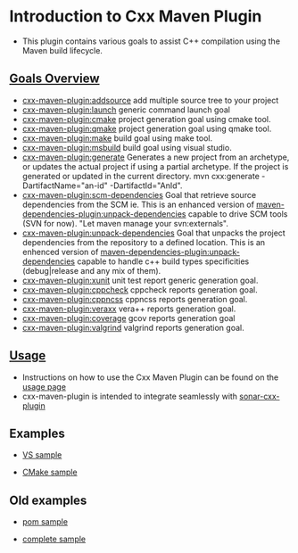 # Introduction to Cxx Maven Plugin
* This plugin contains various goals to assist C++ compilation using the Maven build lifecycle.

## [Goals Overview](http://neticoa.github.io/cxx-maven-plugin/plugin-info.html)
* [cxx-maven-plugin:addsource](http://neticoa.github.io/cxx-maven-plugin/addsource-mojo.html) add multiple source tree to your project
* [cxx-maven-plugin:launch](http://neticoa.github.io/cxx-maven-plugin/launch-mojo.html) generic command launch goal
* [cxx-maven-plugin:cmake](http://neticoa.github.io/cxx-maven-plugin/cmake-mojo.html) project generation goal using cmake tool.
* [cxx-maven-plugin:qmake](http://neticoa.github.io/cxx-maven-plugin/qmake-mojo.html) project generation goal using qmake tool.
* [cxx-maven-plugin:make](http://neticoa.github.io/cxx-maven-plugin/make-mojo.html) build goal using make tool.
* [cxx-maven-plugin:msbuild](http://neticoa.github.io/cxx-maven-plugin/msbuild-mojo.html) build goal using visual studio.
* [cxx-maven-plugin:generate](http://neticoa.github.io/cxx-maven-plugin/generate-mojo.html) Generates a new project from an archetype, or updates the actual project if using a partial archetype. If the project is generated or updated in the current directory. mvn cxx:generate -DartifactName="an-id" -DartifactId="AnId".
* [cxx-maven-plugin:scm-dependencies](http://neticoa.github.io/cxx-maven-plugin/scm-dependencies-mojo.html)	Goal that retrieve source dependencies from the SCM ie. This is an enhanced version of [maven-dependencies-plugin:unpack-dependencies](https://maven.apache.org/plugins/maven-dependency-plugin/unpack-dependencies-mojo.html) capable to drive SCM tools (SVN for now). "Let maven manage your svn:externals".
* [cxx-maven-plugin:unpack-dependencies](http://neticoa.github.io/cxx-maven-plugin/unpack-dependencies-mojo.html) Goal that unpacks the project dependencies from the repository to a defined location. This is an enhenced version of [maven-dependencies-plugin:unpack-dependencies](https://maven.apache.org/plugins/maven-dependency-plugin/unpack-dependencies-mojo.html) capable to handle c++ build types specificities (debug|release and any mix of them).
* [cxx-maven-plugin:xunit](http://neticoa.github.io/cxx-maven-plugin/xunit-mojo.html) unit test report generic generation goal.
* [cxx-maven-plugin:cppcheck](http://neticoa.github.io/cxx-maven-plugin/cppcheck-mojo.html) cppcheck reports generation goal.
* [cxx-maven-plugin:cppncss](http://neticoa.github.io/cxx-maven-plugin/cppncss-mojo.html) cppncss reports generation goal.
* [cxx-maven-plugin:veraxx](http://neticoa.github.io/cxx-maven-plugin/veraxx-mojo.html) vera++ reports generation goal.
* [cxx-maven-plugin:coverage](http://neticoa.github.io/cxx-maven-plugin/coverage-mojo.html) gcov reports generation goal
* [cxx-maven-plugin:valgrind](http://neticoa.github.io/cxx-maven-plugin/valgrind-mojo.html) valgrind reports generation goal.

## [Usage](http://neticoa.github.io/cxx-maven-plugin/plugin-info.html)
* Instructions on how to use the Cxx Maven Plugin can be found on the [usage page](http://neticoa.github.io/cxx-maven-plugin/plugin-info.html)
* cxx-maven-plugin is intended to integrate seamlessly with [sonar-cxx-plugin](https://github.com/SonarOpenCommunity/sonar-cxx)

## Examples

* [VS sample](https://github.com/Neticoa/cxx-maven-plugin/tree/gh-pages/nexus-maven-vs2008-sample)

* [CMake sample](https://github.com/Neticoa/cxx-maven-plugin/tree/gh-pages/nexus-maven-cmake-sample)

## Old examples
* [pom sample](http://neticoa.github.io/cxx-maven-plugin/SAMPLE-OLD/pom.xml)

* [complete sample](https://github.com/Neticoa/cxx-maven-plugin/tree/gh-pages/SAMPLE-OLD)
